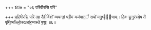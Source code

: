 +++
title = "०६ परिवीरसि परि"

+++
प॒रि॒वीर॑सि॒ परि॑ त्वा॒ दैवी॒र्विशो॑ व्ययन्तां॒ परी॒मं यज॑मान॒ँ रायो॑ मनु॒ष्या᳖णाम्। दि॒वः सू॒नुर॑स्ये॒ष ते॑ पृथि॒व्याँल्लो॒कऽआ॑र॒ण्यस्ते॑ प॒शुः ॥६॥